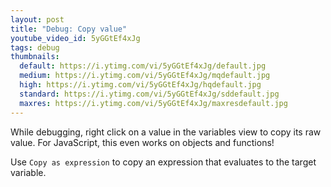 ```yaml
---
layout: post
title: "Debug: Copy value"
youtube_video_id: 5yGGtEf4xJg
tags: debug
thumbnails:
  default: https://i.ytimg.com/vi/5yGGtEf4xJg/default.jpg
  medium: https://i.ytimg.com/vi/5yGGtEf4xJg/mqdefault.jpg
  high: https://i.ytimg.com/vi/5yGGtEf4xJg/hqdefault.jpg
  standard: https://i.ytimg.com/vi/5yGGtEf4xJg/sddefault.jpg
  maxres: https://i.ytimg.com/vi/5yGGtEf4xJg/maxresdefault.jpg
---
```


While debugging, right click on a value in the variables view to copy its raw value. For JavaScript, this even works on objects and functions!

Use `Copy as expression` to copy an expression that evaluates to the target variable.
